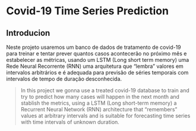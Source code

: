 # Covid-19 Time Series Prediction

## Introducion

Neste projeto usaremos um banco de dados de tratamento de covid-19 para treinar e tentar prever quantos casos acontecerão no próximo mês e estabelecer as métricas, usando um LSTM (Long short term memory) uma Rede Neural Recorrente (RNN) uma arquitetura que “lembra” valores em intervalos arbitrários e é adequada para previsão de séries temporais com intervalos de tempo de duração desconhecida.

> In this project we gonna use a treated covid-19 database to train and try to predict how many cases will happen in the next month and stablish the metrics, using a LSTM (Long short-term memory) a Recurrent Neural Network (RNN) architecture that “remembers” values ​​at arbitrary intervals and is suitable for forecasting time series with time intervals of unknown duration.
